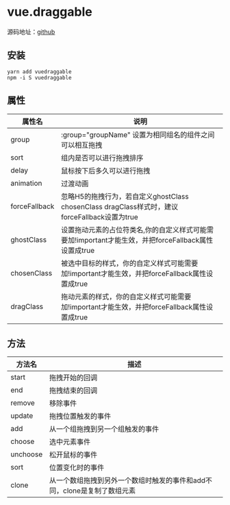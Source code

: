 # vue.draggable



源码地址：[github](https://github.com/SortableJS/Vue.Draggable)



## 安装

```
yarn add vuedraggable
npm -i S vuedraggable
```



## 属性

| 属性名        | 说明                                                         |
| ------------- | ------------------------------------------------------------ |
| group         | :group="groupName" 设置为相同组名的组件之间可以相互拖拽      |
| sort          | 组内是否可以进行拖拽排序                                     |
| delay         | 鼠标按下后多久可以进行拖拽                                   |
| animation     | 过渡动画                                                     |
| forceFallback | 忽略H5的拖拽行为，若自定义ghostClass chosenClass dragClass样式时，建议forceFallback设置为true |
| ghostClass    | 设置拖动元素的占位符类名,你的自定义样式可能需要加!important才能生效，并把forceFallback属性设置成true |
| chosenClass   | 被选中目标的样式，你的自定义样式可能需要加!important才能生效，并把forceFallback属性设置成true |
| dragClass     | 拖动元素的样式，你的自定义样式可能需要加!important才能生效，并把forceFallback属性设置成true |



## 方法

| 方法名   | 描述                                                         |
| -------- | ------------------------------------------------------------ |
| start    | 拖拽开始的回调                                               |
| end      | 拖拽结束的回调                                               |
| remove   | 移除事件                                                     |
| update   | 拖拽位置触发的事件                                           |
| add      | 从一个组拖拽到另一个组触发的事件                             |
| choose   | 选中元素事件                                                 |
| unchoose | 松开鼠标的事件                                               |
| sort     | 位置变化时的事件                                             |
| clone    | 从一个数组拖拽到另外一个数组时触发的事件和add不同，clone是复制了数组元素 |

